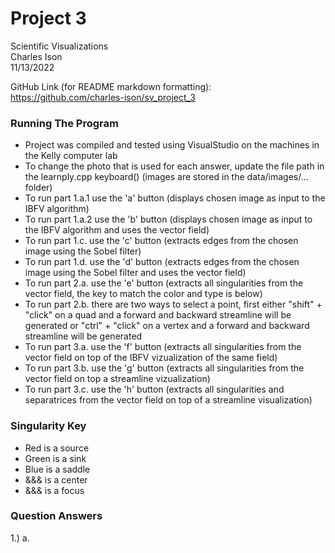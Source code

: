 # Project 3
Scientific Visualizations  
Charles Ison  
11/13/2022

GitHub Link (for README markdown formatting): https://github.com/charles-ison/sv_project_3

### Running The Program
* Project was compiled and tested using VisualStudio on the machines in the Kelly computer lab  
* To change the photo that is used for each answer, update the file path in the learnply.cpp keyboard() (images are stored in the data/images/... folder)
* To run part 1.a.1 use the 'a' button (displays chosen image as input to the IBFV algorithm)
* To run part 1.a.2 use the 'b' button (displays chosen image as input to the IBFV algorithm and uses the vector field)
* To run part 1.c. use the 'c' button (extracts edges from the chosen image using the Sobel filter)
* To run part 1.d. use the 'd' button (extracts edges from the chosen image using the Sobel filter and uses the vector field)
* To run part 2.a. use the 'e' button (extracts all singularities from the vector field, the key to match the color and type is below)
* To run part 2.b. there are two ways to select a point, first either "shift" + "click" on a quad and a forward and backward streamline will be generated or "ctrl" + "click" on a vertex and a forward and backward streamline will be generated
* To run part 3.a. use the 'f' button (extracts all singularities from the vector field on top of the IBFV vizualization of the same field)
* To run part 3.b. use the 'g' button (extracts all singularities from the vector field on top a streamline vizualization)
* To run part 3.c. use the 'h' button (extracts all singularities and separatrices from the vector field on top of a streamline visualization)

### Singularity Key
* Red is a source
* Green is a sink
* Blue is a saddle
* &&& is a center
* &&& is a focus

### Question Answers

1.) a.
